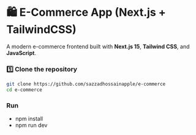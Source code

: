 # 🛍️ E-Commerce App (Next.js + TailwindCSS)

A modern e-commerce frontend built with **Next.js 15**, **Tailwind CSS**, and **JavaScript**.

### 1️⃣ Clone the repository

```bash
git clone https://github.com/sazzadhossainapple/e-commerce
cd e-commerce
```

### Run

-   npm install
-   npm run dev

